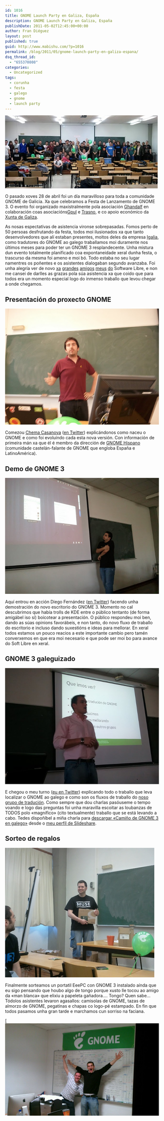 ```yaml
---
id: 1016
title: GNOME Launch Party en Galiza, España
description: GNOME Launch Party en Galiza, España
publishDate: 2011-05-02T12:45:00+00:00
author: Fran Diéguez
layout: post
published: true
guid: http://www.mabishu.com/?p=1016
permalink: /blog/2011/05/gnome-launch-party-en-galiza-espana/
dsq_thread_id:
  - "655370808"
categories:
  - Uncategorized
tags:
  - corunha
  - festa
  - galego
  - gnome
  - launch party
---
```

<div class="aligncenter">

![](./Gnome3launchParty.jpg)

</div>

O pasado xoves 28 de abril foi un día maravilloso para toda a comunidade GNOME de Galicia. Xa que celebramos a Festa de Lanzamento de GNOME 3. O evento foi organizado maxistralmente pola asociación [Ghandalf](http://www.ghandalf.org/gnome-3-launch-party-galicia/) en colaboración coas asociacións[Gpul](http://www.gpul.org/) e [Trasno](http://www.trasno.net/), e co apoio económico da [Xunta de Galiza](http://www.xunta.es "Xunta de Galiza").

As nosas espectatívas de asistencia vironse sobrepasadas. Fomos perto de 50 persoas desfrutando da festa, todos moi ilusionados xa que tanto desenvolvedores que alí estaban presentes, moitos deles da empresa [Igalia](http://www.igalia.com/ "Igalia"), como tradutores do GNOME ao galego traballamos moi duramente nos últimos meses para poder ter un GNOME 3 resplandecente. Unha mistura dun evento totalmente planificado coa expontaneidade xeral dunha festa, o trascurso da mesma foi ameno e moi bó. Todo estaba no seu lugar namentres os poñentes e os asistentes dialogaban segundo avanzaba. Foi unha alegría ver de novo [xa](http://psanxiao.com/) [grandes](http://brenlla.blogaliza.org/ "Brenlla") [amigos](http://www.tegnix.com/) [meus](http://gpul.org/) [do](http://blogs.igalia.com/chema/) Software Libre, e non me cansei de darlles as grazas pola súa asistencia xa que coido que para todos era un momento especial logo do inmenso traballo que levou chegar a onde chegamos.

## Presentación do proxecto GNOME

<div class="aligncenter">

![](./Foto0288.jpg "Chema Casanova na GNOME Launch Party")
</div>

Comezou [Chema Casanova](http://blogs.igalia.com/chema/ "Blog de Chema Casanova") ([en Twitter](http://twitter.com/#!/txenoo)) explicándonos como naceu o GNOME e como foi evoluíndo cada esta nova versión. Con información de primeira mán xa que él é membro da dirección de [GNOME Hispano](http://www.es.gnome.org/ "GNOME Hispano") (comunidade castelán-falante de GNOME que engloba España e LatinoAmérica).
## Demo de GNOME 3
<div class="aligncenter">

![](./Foto0293.jpg "Diego Fernández na súa charla de GNOME 3 na GNOME Launch party")
</div>

Aquí entrou en acción Diego Fernández ([en Twitter](http://twitter.com/#!/delavegaelzorro)) facendo unha demostración do novo escritorio do GNOME 3. Momento no cal descubrimos que había trolls de KDE entre o público tentanto (de forma amigábel iso sí) boicotear a presentación. O público respondeu moi ben, dando as súas opinions favorábeis, e non tanto, do novo fluxo de traballo do escritorio e incluso dando suxestións e ideas para mellorar. En xeral todos estamos un pouco reacios a este importante cambio pero tamén converxemos en que era moi necesario e que pode ser moi bo para avance do Soft Libre en xeral.

## GNOME 3 galeguizado

<div class="aligncenter">

![](./Foto0297.jpg "Fran Dieguez repasando a traducion de GNOME 3 ao galego")

</div>

 E chegou o meu turno ([eu en Twitter](http://twitter.com/#!/frandieguez)) explicando todo o traballo que leva localizar o GNOME ao galego e como son os fluxos de traballo do [noso grupo de tradución](http://l10n.gnome.org/teams/gl). Como sempre que dou charlas pasóuseme o tempo voando e logo das preguntas foi unha maravilla escoitar as loubanzas de TODOS polo «magnífico» (cito textualmente) traballo que se está levando a cabo. Tedes dispoñíbel a miña charla para [descargar «Camiño de GNOME 3 en galego»](http://www.slideshare.net/frandieguez/camio-de-gnome-3-en-galego) desde o [meu perfíl de Slideshare](http://www.slideshare.net/frandieguez).

## Sorteo de regalos

<div class="aligncenter">

!["Ganhador do portátil con GNOME 3 da GNOME Launch Party"](./ganhador-portatil.jpg)
</div>

Finalmente sorteamos un portatil EeePC con GNOME 3 instalado aínda que eu sigo pensando que houbo algo de tongo porque xusto lle tocou ao amigo da «man blanca» que elixiu a papeleta gañadora.... Tongo? Quen sabe... Tódolos asistentes levaron agasallos: camisolas de GNOME, tazas de almorzo de GNOME, pegatinas e chapas co logo-pé estampado. En fin que todos pasamos unha gran tarde e marchamos cun sorriso na faciana.

[![](./220013_10150221475232090_708177089_8491535_721822_o.jpg)
